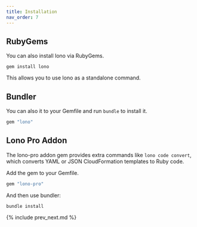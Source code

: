 ```yaml
---
title: Installation
nav_order: 7
---
```


## RubyGems

You can also install lono via RubyGems.

    gem install lono

This allows you to use lono as a standalone command.

## Bundler

You can also it to your Gemfile and run `bundle` to install it.

```ruby
gem "lono"
```

## Lono Pro Addon

The lono-pro addon gem provides extra commands like `lono code convert`, which converts YAML or JSON CloudFormation templates to Ruby code.

Add the gem to your Gemfile.

```ruby
gem "lono-pro"
```

And then use bundler:

    bundle install

{% include prev_next.md %}
